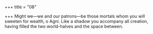 +++
title = "08"

+++
Might we—we and our patrons—be those mortals whom you will  sweeten for wealth, o Agni.
Like a shadow you accompany all creation, having filled the two
world-halves and the space between.